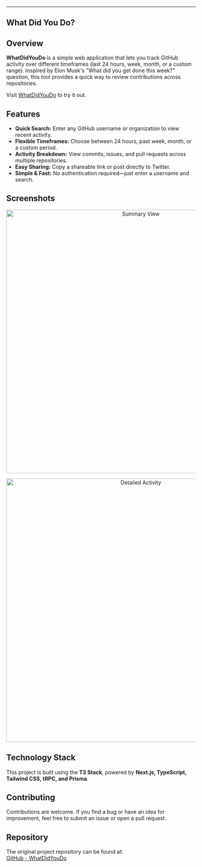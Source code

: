 ---
## What Did You Do?

## Overview

**WhatDidYouDo** is a simple web application that lets you track GitHub activity over different timeframes (last 24 hours, week, month, or a custom range). Inspired by Elon Musk's "What did you get done this week?" question, this tool provides a quick way to review contributions across repositories.

Visit [WhatDidYouDo](https://www.whatdidyoudo.dev/) to try it out.

## Features
- **Quick Search:** Enter any GitHub username or organization to view recent activity.
- **Flexible Timeframes:** Choose between 24 hours, past week, month, or a custom period.
- **Activity Breakdown:** View commits, issues, and pull requests across multiple repositories.
- **Easy Sharing:** Copy a shareable link or post directly to Twitter.
- **Simple & Fast:** No authentication required—just enter a username and search.

## Screenshots

<p align="center">
  <img src="https://i.imgur.com/CkHAzVc.png" alt="Summary View" width="700">
</p>

<p align="center">
  <img src="https://i.imgur.com/ZgSQ7zK.png" alt="Detailed Activity" width="700">
</p>

## Technology Stack
This project is built using the **T3 Stack**, powered by **Next.js, TypeScript, Tailwind CSS, tRPC, and Prisma**.

## Contributing
Contributions are welcome. If you find a bug or have an idea for improvement, feel free to submit an issue or open a pull request.

## Repository  
The original project repository can be found at:  
[GitHub - WhatDidYouDo](https://github.com/Divide-By-0/whatdidyoudo)


